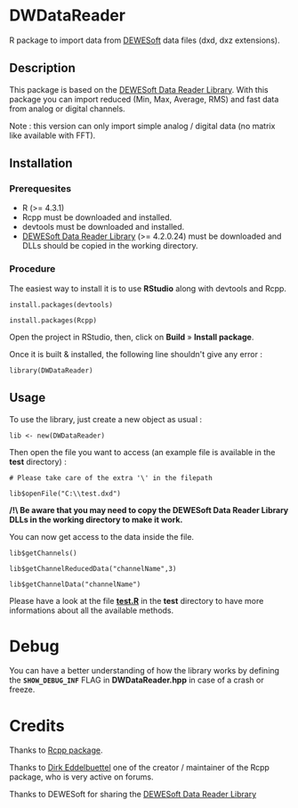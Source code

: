 # DWDataReader
R package to import data from [DEWESoft](https://dewesoft.com/) data files (dxd, dxz extensions).

## Description
This package is based on the  [DEWESoft Data Reader Library](https://dewesoft.com/download/developer-downloads).
With this package you can import reduced (Min, Max, Average, RMS) and fast data from analog or digital channels.

Note : this version can only import simple analog / digital data (no matrix like available with FFT).

## Installation
### Prerequesites
+ R (>= 4.3.1)
+ Rcpp must be downloaded and installed.
+ devtools must be downloaded and installed.
+ [DEWESoft Data Reader Library](https://dewesoft.com/download/developer-downloads) (>= 4.2.0.24) must be downloaded and DLLs should be copied in the working directory. 

### Procedure
The easiest way to install it is to use **RStudio** along with devtools and Rcpp.

`install.packages(devtools)`

`install.packages(Rcpp)`

Open the project in RStudio, then, click on **Build** » **Install package**.

Once it is built & installed, the following line shouldn't give any error :

`library(DWDataReader)`

## Usage

To use the library, just create a new object as usual :

`lib <- new(DWDataReader)`

Then open the file you want to access (an example file is available in the **test** directory) :

`# Please take care of the extra '\' in the filepath`

`lib$openFile("C:\\test.dxd")`

**/!\ Be aware that you may need to copy the DEWESoft Data Reader Library DLLs in the working directory to make it work.**

You can now get access to the data inside the file.

`lib$getChannels()`

`lib$getChannelReducedData("channelName",3)`

`lib$getChannelData("channelName")`

Please have a look at the file **[test.R](/test/test.R)** in the **test** directory to have more informations about all the available methods.

# Debug
You can have a better understanding of how the library works by defining the **`SHOW_DEBUG_INF`** FLAG in **DWDataReader.hpp** in case of a crash or freeze.

# Credits
Thanks to [Rcpp package](https://cran.r-project.org/web/packages/Rcpp/index.html).

Thanks to [Dirk Eddelbuettel](https://github.com/eddelbuettel) one of the creator / maintainer of the Rcpp package, who is very active on forums.

Thanks to DEWESoft for sharing the [DEWESoft Data Reader Library](https://dewesoft.com/download/developer-downloads)

